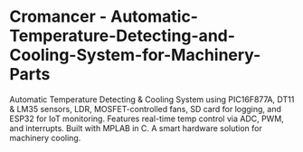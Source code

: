 # Cromancer - Automatic-Temperature-Detecting-and-Cooling-System-for-Machinery-Parts
Automatic Temperature Detecting &amp; Cooling System using PIC16F877A, DT11 &amp; LM35 sensors, LDR, MOSFET-controlled fans, SD card for logging, and ESP32 for IoT monitoring. Features real-time temp control via ADC, PWM, and interrupts. Built with MPLAB in C. A smart hardware solution for machinery cooling.
